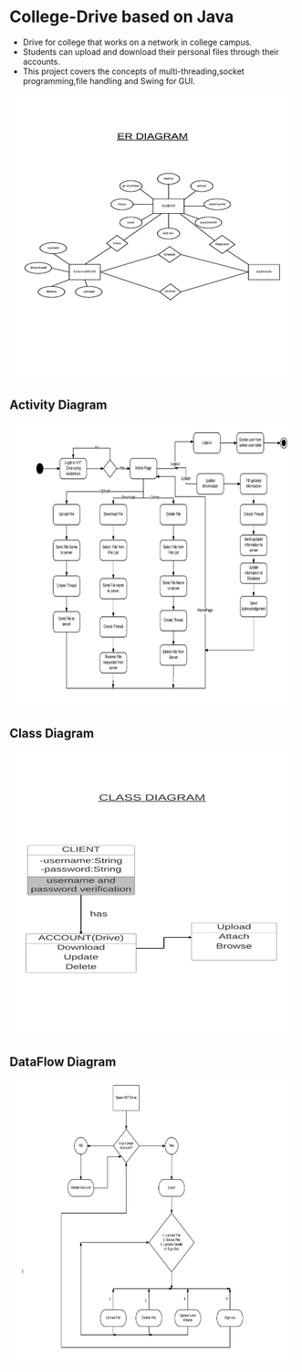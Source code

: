 # College-Drive based on Java

* Drive for college that works on a network in college campus.
* Students can upload and download their personal files through their accounts.
* This project covers the concepts of multi-threading,socket programming,file handling and Swing for GUI.

<img src="ER DIAGRAM Srs.png" width=500 height=500>

## Activity Diagram
<img src="activity.png" width=500 height=500>

## Class Diagram
<img src="class Diagram.png" width=500 height=500>

## DataFlow Diagram
<img src="dataflow.jpeg" width=500 height=500>

